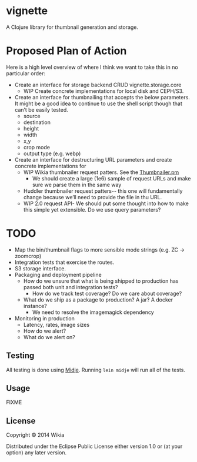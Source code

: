 # vignette

A Clojure library for thumbnail generation and storage.

# Proposed Plan of Action

Here is a high level overview of where I think we want to take this in no particular order:

* Create an interface for storage backend CRUD vignette.storage.core 
  * WIP Create concrete implementations for local disk and CEPH/S3.
* Create an interface for thumbnailing that accepts the below parameters. It might be a good idea to
  continue to use the shell script though that can’t be easily tested.
  * source
  * destination
  * height
  * width
  * x,y
  * crop mode
  * output type (e.g. webp)
* Create an interface for destructuring URL parameters and create concrete implementations for
  * WIP Wikia thumbnailer request patters. See the [Thumbnailer.pm](https://github.com/Wikia/backend/blob/master/lib/Wikia/Thumbnailer.pm#L171)
    * We should create a large (1e6) sample of request URLs and make sure we parse them in the same way
  * Huddler thumbnailer request patters-- this one will fundamentally change because we’ll need to provide
    the file in thu URL.
  * WIP 2.0 request API- We should put some thought into how to make this simple yet extensible. Do we use query parameters?

# TODO

 * Map the bin/thumbnail flags to more sensible mode strings (e.g. ZC -> zoomcrop)
 * Integration tests that exercise the routes.
 * S3 storage interface.
 * Packaging and deployment pipeline
    * How do we unsure that what is being shipped to production has passed both unit and integration tests?
       * How do we track test coverage? Do we care about coverage? 
    * What do we ship as a package to production? A jar? A docker instance?
       * We need to resolve the imagemagick dependency
 * Monitoring in production
    * Latency, rates, image sizes
    * How do we alert?
    * What do we alert on?

## Testing

All testing is done using [Midje](https://github.com/marick/Midje). Running `lein midje` will run all of the tests.

## Usage

FIXME

## License

Copyright © 2014 Wikia

Distributed under the Eclipse Public License either version 1.0 or (at
your option) any later version.
